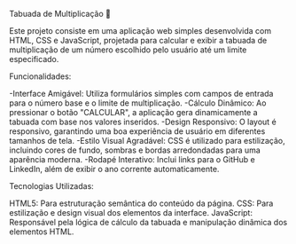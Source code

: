 Tabuada de Multiplicação 🧮

Este projeto consiste em uma aplicação web simples desenvolvida com HTML, CSS e JavaScript, projetada para calcular e exibir a tabuada de multiplicação de um número escolhido pelo usuário até um limite especificado.

Funcionalidades:

-Interface Amigável: Utiliza formulários simples com campos de entrada para o número base e o limite de multiplicação.
-Cálculo Dinâmico: Ao pressionar o botão "CALCULAR", a aplicação gera dinamicamente a tabuada com base nos valores inseridos.
-Design Responsivo: O layout é responsivo, garantindo uma boa experiência de usuário em diferentes tamanhos de tela.
-Estilo Visual Agradável: CSS é utilizado para estilização, incluindo cores de fundo, sombras e bordas arredondadas para uma aparência moderna.
-Rodapé Interativo: Inclui links para o GitHub e LinkedIn, além de exibir o ano corrente automaticamente.

Tecnologias Utilizadas:

HTML5: Para estruturação semântica do conteúdo da página.
CSS: Para estilização e design visual dos elementos da interface.
JavaScript: Responsável pela lógica de cálculo da tabuada e manipulação dinâmica dos elementos HTML.
